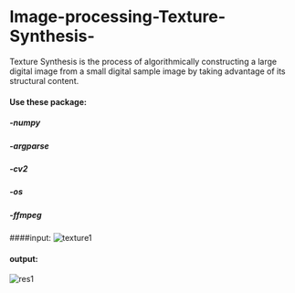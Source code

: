 # Image-processing-Texture-Synthesis-

Texture Synthesis is the process of algorithmically constructing a large digital image from a small digital sample image by taking advantage of its structural content.

#### Use these package:
##### -numpy
##### -argparse
##### -cv2
##### -os
##### -ffmpeg

####input:
![texture1](https://user-images.githubusercontent.com/89074426/187969034-1f4e6765-a201-406d-89da-c2bbc30f9034.jpg)

#### output:
![res1](https://user-images.githubusercontent.com/89074426/187969074-7bdc02ae-2c82-4289-85ff-c75ba13c41e7.jpg)

